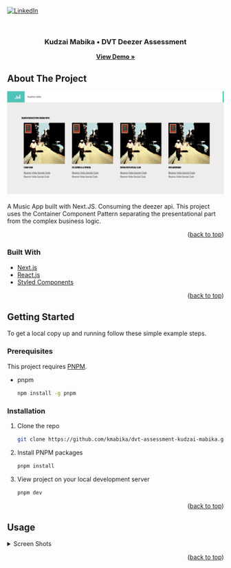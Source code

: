 <div id="top"></div>

[![LinkedIn][linkedin-shield]][linkedin-url]

<br />
<div align="center">
  <h3 align="center">Kudzai Mabika • DVT Deezer Assessment</h3>

  <p align="center">
    <a href="https://dvt-assessment-kudzai.vercel.app/"><strong>View Demo »</strong></a>
    <br />
  </p>
</div>



<!-- ABOUT THE PROJECT -->
## About The Project

<img src="./demo-images/screen-shot.png">
<br/>
<br>
A Music App built with Next.JS. Consuming the deezer api.
This project uses the Container Component Pattern separating the presentational part from the complex business logic. 

<p align="right">(<a href="#top">back to top</a>)</p>



### Built With


* [Next.js](https://nextjs.org/)
* [React.js](https://reactjs.org/)
* [Styled Components](https://vuejs.org/)

<p align="right">(<a href="#top">back to top</a>)</p>



<!-- GETTING STARTED -->
## Getting Started

To get a local copy up and running follow these simple example steps.

### Prerequisites

This project requires [PNPM](https://pnpm.io/).

* pnpm
  ```sh
  npm install -g pnpm
  ```

### Installation

1. Clone the repo
   ```sh
   git clone https://github.com/kmabika/dvt-assessment-kudzai-mabika.git
   ```
2. Install PNPM packages
   ```sh
   pnpm install
   ```
3. View project on your local development server
   ```js
   pnpm dev
   ```

<p align="right">(<a href="#top">back to top</a>)</p>



<!-- USAGE EXAMPLES -->
## Usage

<details>
  <summary>Screen Shots</summary>
  <img src="./demo-images/demo.png" name="image-name">
  <img src="./demo-images/demo-2.png" name="image-name">
  <img src="./demo-images/demo-3.png" name="image-name">
</details>

<p align="right">(<a href="#top">back to top</a>)</p>

<!-- https://www.markdownguide.org/basic-syntax/#reference-style-links -->

[linkedin-shield]: https://img.shields.io/badge/-LinkedIn-black.svg?style=for-the-badge&logo=linkedin&colorB=555
[linkedin-url]: https://www.linkedin.com/in/kudzaimabika/